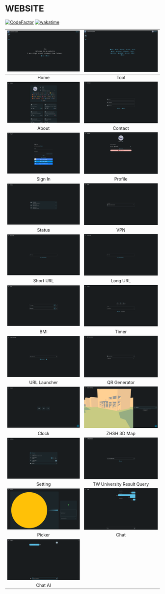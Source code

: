 # WEBSITE

[![CodeFactor](https://www.codefactor.io/repository/github/jhihyulin/website/badge)](https://www.codefactor.io/repository/github/jhihyulin/website)
[![wakatime](https://wakatime.com/badge/user/2d272511-3d9b-476f-bb65-06e47ab8dffb/project/da86576e-fbf9-4bd3-bbb8-4c8ecb320a99.svg)](https://wakatime.com/badge/user/2d272511-3d9b-476f-bb65-06e47ab8dffb/project/da86576e-fbf9-4bd3-bbb8-4c8ecb320a99)

|![](/.github/preview/home.png)|![](/.github/preview/tool.png)|
|:---:|:---:|
|Home|Tool|
|![](/.github/preview/about.png)|![](/.github/preview/contact.png)|
|About|Contact|
|![](/.github/preview/signin.png)|![](/.github/preview/profile.png)|
|Sign In|Profile|
|![](/.github/preview/status.png)|![](/.github/preview/vpn.png)|
|Status|VPN|
|![](/.github/preview/shorturl.png)|![](/.github/preview/longurl.png)|
|Short URL|Long URL|
|![](/.github/preview/bmi.png)|![](/.github/preview/timer.png)|
|BMI|Timer|
|![](/.github/preview/urllauncher.png)|![](/.github/preview/qrgenerator.png)|
|URL Launcher|QR Generator|
|![](/.github/preview/clock.png)|![](/.github/preview/zhsh3dmap.png)|
|Clock|ZHSH 3D Map|
|![](/.github/preview/setting.png)|![](/.github/preview/twuniversityresultquery.png)|
|Setting|TW University Result Query|
|![](/.github/preview/picker.png)|![](/.github/preview/chat.png)|
|Picker|Chat|
|![](/.github/preview/chatai.png)| |
|Chat AI| |
